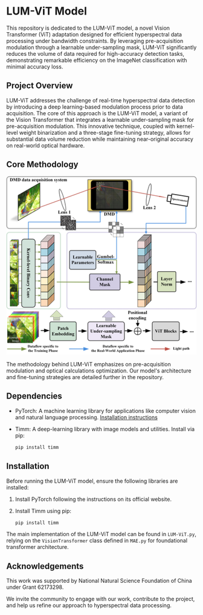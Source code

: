 
# LUM-ViT Model

This repository is dedicated to the LUM-ViT model, a novel Vision Transformer (ViT) adaptation designed for efficient hyperspectral data processing under bandwidth constraints. By leveraging pre-acquisition modulation through a learnable under-sampling mask, LUM-ViT significantly reduces the volume of data required for high-accuracy detection tasks, demonstrating remarkable efficiency on the ImageNet classification with minimal accuracy loss.

## Project Overview

LUM-ViT addresses the challenge of real-time hyperspectral data detection by introducing a deep learning-based modulation process prior to data acquisition. The core of this approach is the LUM-ViT model, a variant of the Vision Transformer that integrates a learnable under-sampling mask for pre-acquisition modulation. This innovative technique, coupled with kernel-level weight binarization and a three-stage fine-tuning strategy, allows for substantial data volume reduction while maintaining near-original accuracy on real-world optical hardware.

## Core Methodology

![Core Methodology](Methodology.jpg)

The methodology behind LUM-ViT emphasizes on pre-acquisition modulation and optical calculations optimization. Our model's architecture and fine-tuning strategies are detailed further in the repository.

## Dependencies

- PyTorch: A machine learning library for applications like computer vision and natural language processing. [Installation instructions](https://pytorch.org/)
- Timm: A deep-learning library with image models and utilities. Install via pip:

  ```sh
  pip install timm
  ```

## Installation

Before running the LUM-ViT model, ensure the following libraries are installed:

1. Install PyTorch following the instructions on its official website.
2. Install Timm using pip:

   ```sh
   pip install timm
   ```

The main implementation of the LUM-ViT model can be found in `LUM-ViT.py`, relying on the `VisionTransformer` class defined in `MAE.py` for foundational transformer architecture.



## Acknowledgements

This work was supported by National Natural Science Foundation of China under Grant 62173298.

We invite the community to engage with our work, contribute to the project, and help us refine our approach to hyperspectral data processing.
